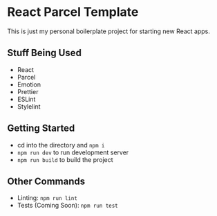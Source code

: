 # React Parcel Template

This is just my personal boilerplate project for starting new React apps.

## Stuff Being Used

- React
- Parcel
- Emotion
- Prettier
- ESLint
- Stylelint

## Getting Started

- cd into the directory and `npm i`
- `npm run dev` to run development server
- `npm run build` to build the project

## Other Commands

- Linting: `npm run lint`
- Tests (Coming Soon): `npm run test`
